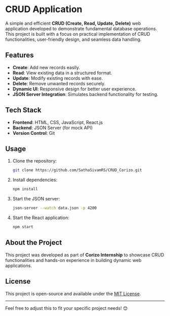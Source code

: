 # CRUD Application

A simple and efficient **CRUD (Create, Read, Update, Delete)** web application developed to demonstrate fundamental database operations. This project is built with a focus on practical implementation of CRUD functionalities, user-friendly design, and seamless data handling.

## Features
- **Create**: Add new records easily.
- **Read**: View existing data in a structured format.
- **Update**: Modify existing records with ease.
- **Delete**: Remove unwanted records securely.
- **Dynamic UI**: Responsive design for better user experience.
- **JSON Server Integration**: Simulates backend functionality for testing.

## Tech Stack
- **Frontend**: HTML, CSS, JavaScript, React.js
- **Backend**: JSON Server (for mock API)
- **Version Control**: Git

## Usage
1. Clone the repository:
   ```bash
   git clone https://github.com/SathaSivamRS/CRUD_Corizo.git
   ```
2. Install dependencies:
   ```bash
   npm install
   ```
3. Start the JSON server:
   ```bash
   json-server --watch data.json -p 4200
   ```
4. Start the React application:
   ```bash
   npm start
   ```

## About the Project
This project was developed as part of **Corizo Internship** to showcase CRUD functionalities and hands-on experience in building dynamic web applications.

## License
This project is open-source and available under the [MIT License](LICENSE).

---

Feel free to adjust this to fit your specific project needs! 😊
